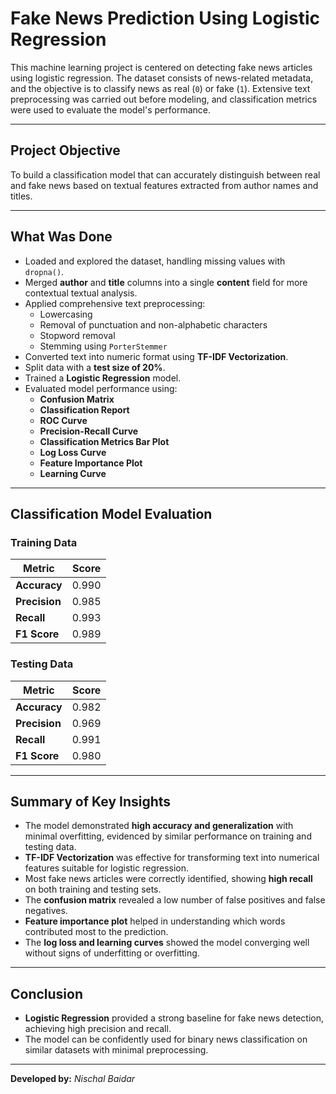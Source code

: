 # Fake News Prediction Using Logistic Regression

This machine learning project is centered on detecting fake news articles using logistic regression. The dataset consists of news-related metadata, and the objective is to classify news as real (`0`) or fake (`1`). Extensive text preprocessing was carried out before modeling, and classification metrics were used to evaluate the model's performance.

---

## Project Objective  
To build a classification model that can accurately distinguish between real and fake news based on textual features extracted from author names and titles.

---

## What Was Done  
- Loaded and explored the dataset, handling missing values with `dropna()`.
- Merged **author** and **title** columns into a single **content** field for more contextual textual analysis.
- Applied comprehensive text preprocessing:
  - Lowercasing
  - Removal of punctuation and non-alphabetic characters
  - Stopword removal
  - Stemming using `PorterStemmer`
- Converted text into numeric format using **TF-IDF Vectorization**.
- Split data with a **test size of 20%**.
- Trained a **Logistic Regression** model.
- Evaluated model performance using:
  - **Confusion Matrix**
  - **Classification Report**
  - **ROC Curve**
  - **Precision-Recall Curve**
  - **Classification Metrics Bar Plot**
  - **Log Loss Curve**
  - **Feature Importance Plot**
  - **Learning Curve**

---

## Classification Model Evaluation

### Training Data

| Metric        | Score   |
|---------------|---------|
| **Accuracy**  | 0.990   |
| **Precision** | 0.985   |
| **Recall**    | 0.993   |
| **F1 Score**  | 0.989   |

### Testing Data

| Metric        | Score   |
|---------------|---------|
| **Accuracy**  | 0.982   |
| **Precision** | 0.969   |
| **Recall**    | 0.991   |
| **F1 Score**  | 0.980   |

---

## Summary of Key Insights
- The model demonstrated **high accuracy and generalization** with minimal overfitting, evidenced by similar performance on training and testing data.
- **TF-IDF Vectorization** was effective for transforming text into numerical features suitable for logistic regression.
- Most fake news articles were correctly identified, showing **high recall** on both training and testing sets.
- The **confusion matrix** revealed a low number of false positives and false negatives.
- **Feature importance plot** helped in understanding which words contributed most to the prediction.
- The **log loss and learning curves** showed the model converging well without signs of underfitting or overfitting.

---

## Conclusion
- **Logistic Regression** provided a strong baseline for fake news detection, achieving high precision and recall.
- The model can be confidently used for binary news classification on similar datasets with minimal preprocessing.

---

**Developed by:** *Nischal Baidar*
